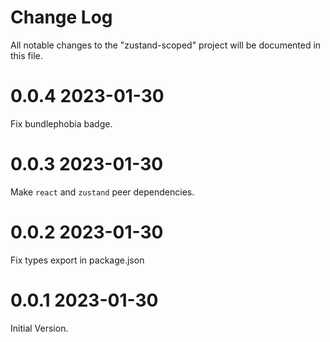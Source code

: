 # Change Log

All notable changes to the "zustand-scoped" project will be documented in this file.

# 0.0.4 2023-01-30

Fix bundlephobia badge.

# 0.0.3 2023-01-30

Make `react` and `zustand` peer dependencies.

# 0.0.2 2023-01-30

Fix types export in package.json

# 0.0.1 2023-01-30

Initial Version.
